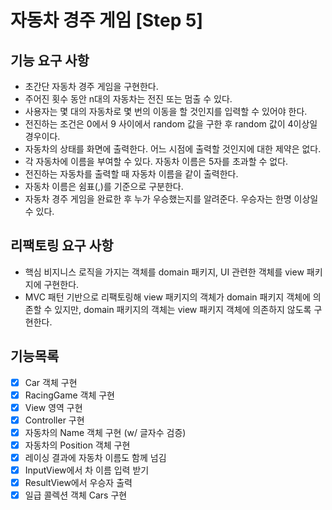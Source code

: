 # 자동차 경주 게임 [Step 5]

## 기능 요구 사항

* 초간단 자동차 경주 게임을 구현한다.
* 주어진 횟수 동안 n대의 자동차는 전진 또는 멈출 수 있다.
* 사용자는 몇 대의 자동차로 몇 번의 이동을 할 것인지를 입력할 수 있어야 한다.
* 전진하는 조건은 0에서 9 사이에서 random 값을 구한 후 random 값이 4이상일 경우이다.
* 자동차의 상태를 화면에 출력한다. 어느 시점에 출력할 것인지에 대한 제약은 없다.
* 각 자동차에 이름을 부여할 수 있다. 자동차 이름은 5자를 초과할 수 없다.
* 전진하는 자동차를 출력할 때 자동차 이름을 같이 출력한다.
* 자동차 이름은 쉼표(,)를 기준으로 구분한다.
* 자동차 경주 게임을 완료한 후 누가 우승했는지를 알려준다. 우승자는 한명 이상일 수 있다.

## 리팩토링 요구 사항
* 핵심 비지니스 로직을 가지는 객체를 domain 패키지, UI 관련한 객체를 view 패키지에 구현한다.
* MVC 패턴 기반으로 리팩토링해 view 패키지의 객체가 domain 패키지 객체에 의존할 수 있지만, domain 패키지의 객체는 view 패키지 객체에 의존하지 않도록 구현한다.

## 기능목록

- [x] Car 객체 구현
- [x] RacingGame 객체 구현
- [x] View 영역 구현
- [x] Controller 구현
- [x] 자동차의 Name 객체 구현 (w/ 글자수 검증)
- [x] 자동차의 Position 객체 구현
- [x] 레이싱 결과에 자동차 이름도 함께 넘김
- [x] InputView에서 차 이름 입력 받기
- [x] ResultView에서 우승자 출력
- [x] 일급 콜렉션 객체 Cars 구현
